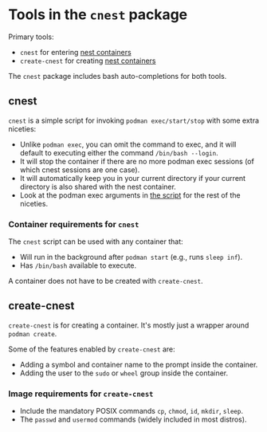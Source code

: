 Tools in the `cnest` package
============================

Primary tools:

* `cnest` for entering [nest containers](what-are-nest-containers.md)
* `create-cnest` for creating [nest containers](what-are-nest-containers.md)

The `cnest` package includes bash auto-completions for both tools.

cnest
-----

`cnest` is a simple script for invoking
`podman exec/start/stop` with some extra niceties:

* Unlike `podman exec`, you can omit the command to exec, and it will default to
  executing either the command `/bin/bash --login`.
* It will stop the container if there are no more podman exec sessions (of which
  cnest sessions are one case).
* It will automatically keep you in your current directory if
  your current directory is also shared with the nest container.
* Look at the podman exec arguments in
  [the script](https://github.com/castedo/cnest/blob/main/bin/cnest)
  for the rest of the niceties.


### Container requirements for `cnest`

The `cnest` script can be used with any container that:

* Will run in the background after `podman start` (e.g., runs `sleep inf`).
* Has `/bin/bash` available to execute.

A container does not have to be created with `create-cnest`.


create-cnest
------------

`create-cnest` is for creating a container. It's mostly just a wrapper around
`podman create`.

Some of the features enabled by `create-cnest` are:

* Adding a symbol and container name to the prompt inside the container.
* Adding the user to the `sudo` or `wheel` group inside the container.


### Image requirements for `create-cnest`

* Include the mandatory POSIX commands `cp`, `chmod`, `id`, `mkdir`, `sleep`.
* The `passwd` and `usermod` commands (widely included in most distros).
